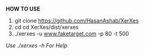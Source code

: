 **HOW TO USE**
1. git clone https://github.com/HasanAshab/XerXes
2. cd cd XerXes/dist/xerxes
3. ./xerxes -u www.faketarget.com -p 80 -t 500

*Use ./xerxes -h For Help*
